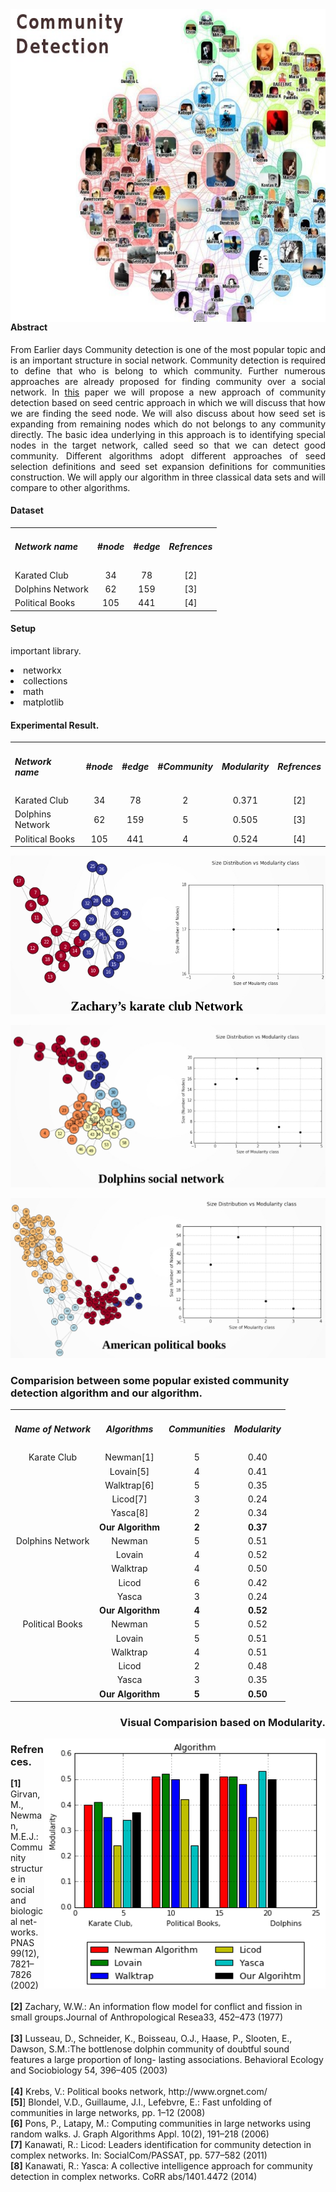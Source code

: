 
<img align="right" width="650" height="500" src="https://github.com/bheemnitd/Community-Detection-Based-On-Seed-Node/blob/master/images/community_detection.jpg">

#### Abstract
<p align = 'justify'>From Earlier days Community detection is one of the most popular topic and is an important structure in social network. Community detection is required to define that who is belong to which community. Further numerous approaches are already proposed for finding community over a social network. In <a href = 'https://github.com/bheemnitd/Community-Detection-Based-On-Seed-Node/blob/master/%5BThesis%20PAPER%5D%20A%20new%20Approach%20of%20Community%20Detection%20Based%20on%20seed%20node.pdf'>this</a> paper we will propose a new approach of community detection based on seed centric approach in which we will discuss that how we are finding the seed node. We will also discuss about how seed set is expanding from remaining nodes which do not belongs to any community directly. The basic idea underlying in this approach is to identifying special nodes in the target network, called seed so that we can detect good community. Different algorithms adopt different approaches of seed selection definitions and seed set expansion definitions for communities construction. We will apply our algorithm in three classical data sets and will compare to other algorithms.<p>


#### Dataset

<table>

  <tr align = 'center'><td align = 'left'><h5> Network name</h5></td><td><h5>#node</h5></td><td><h5>#edge</h5></td><td><h5>Refrences</h5></td></tr>
  <tr align = 'center'><td align = 'left'>Karated Club</td><td>34</td><td>78</td><td>[2]</td></tr>
  <tr align = 'center'><td align = 'left'>Dolphins Network</td><td>62</td><td>159</td><td>[3]</td></tr>
  <tr align = 'center'><td align = 'left'>Political Books</td><td>105</td><td>441</td><td><center>[4]</center></td></tr>

</table>

#### Setup
important library.
<li> networkx</li>
<li> collections</li>
<li> math</li>
<li> matplotlib</li>
  
#### Experimental Result.

<table>
  <tr align = 'center'><td align = 'left'><h5> Network name</h5></td><td><h5>#node</h5></td><td><h5>#edge</h5></td><td><h5>#Community</h5></td><td><h5>Modularity</h5></td><td><h5>Refrences</h5></td></tr>
  <tr align = 'center'><td align = 'left'>Karated Club</td><td>34</td><td>78</td><td>2</td><td>0.371</td><td>[2]</td></tr>
  <tr align = 'center'><td align = 'left'>Dolphins Network</td><td>62</td><td>159</td><td>5</td><td>0.505</td><td>[3]</td></tr>
  <tr align = 'center'><td align = 'left'>Political Books</td><td>105</td><td>441</td><td>4</td><td>0.524</td><td>[4]</td></tr>
</table>  

![alt text](https://github.com/bheemnitd/Community-Detection-Based-On-Seed-Node/blob/master/images/Selection_007.jpg) 

![alt text](https://github.com/bheemnitd/Community-Detection-Based-On-Seed-Node/blob/master/images/Selection_008.jpg) 

![alt text](https://github.com/bheemnitd/Community-Detection-Based-On-Seed-Node/blob/master/images/Selection_009.jpg) 


### Comparision between some popular existed community detection algorithm and our algorithm.
<table>
  <tr align = 'center'><td><h5>Name of Network</h5></td><td><h5>Algorithms</h5></td><td><h5>Communities</h5></td><td><h5>Modularity</h5></td></tr>
  <tr align = 'center'><td>Karate Club</td><td>Newman[1] </td><td>5</td><td>0.40</td></tr>
  <tr align = 'center'><td> </td><td>Lovain[5]           </td><td>4</td><td>0.41</td></tr>
  <tr align = 'center'><td> </td><td>Walktrap[6]         </td><td>5</td><td>0.35</td></tr>
  <tr align = 'center'><td> </td><td>Licod[7]            </td><td>3</td><td>0.24</td></tr>
  <tr align = 'center'><td> </td><td>Yasca[8]            </td><td>2</td><td>0.34</td></tr>
  <tr align = 'center'><td> </td><td><b>Our Algorithm</b></td><td><b>2</b></td><td><b>0.37</b></td></tr>
  
  <tr align = 'center'><td>Dolphins Network</td><td>Newman</td> <td>5</td><td>0.51</td></tr>
  <tr align = 'center'><td> </td><td>Lovain</td>        <td>4</td><td>0.52</td></tr>
  <tr align = 'center'><td> </td><td>Walktrap</td>      <td>4</td><td>0.50</td></tr>
  <tr align = 'center'><td> </td><td>Licod</td>         <td>6</td><td>0.42</td></tr>
  <tr align = 'center'><td> </td><td>Yasca</td>         <td>3</td><td>0.24</td></tr>
  <tr align = 'center'><td> </td><td><b>Our Algorithm</b></td><td><b>4</b></td><td><b>0.52</b></td></tr>
  
  <tr align = 'center'><td>Political Books</td><td>Newman</td><td>5</td><td>0.52</td></tr>
  <tr align = 'center'><td> </td><td>Lovain</td>        <td>5</td><td>0.51</td></tr>
  <tr align = 'center'><td> </td><td>Walktrap</td>      <td>4</td><td>0.51</td></tr>
  <tr align = 'center'><td> </td><td>Licod</td>         <td>2</td><td>0.48</td></tr>
  <tr align = 'center'><td> </td><td>Yasca</td>         <td>3</td><td>0.35</td></tr>
  <tr align = 'center'><td> </td><td><b>Our Algorithm</b></td><td><b>5</b></td><td><b>0.50</b></td></tr>

</table>

 ### <p align = 'right'> Visual Comparision based on Modularity.</p>
<img align="right" width="450" height="400" src="https://github.com/bheemnitd/Community-Detection-Based-On-Seed-Node/blob/master/images/download%202.png">
<h3> Refrences.</h3>
<b>[1]</b> Girvan, M., Newman, M.E.J.: Community structure in social and biological net-
works. PNAS 99(12), 7821–7826 (2002)<br><br>
<b>[2]</b> Zachary, W.W.: An information flow model for conflict and fission in small groups.Journal
of Anthropological Resea33, 452–473 (1977)<br><br>
<b>[3]</b> Lusseau, D., Schneider, K., Boisseau, O.J., Haase, P., Slooten, E., Dawson, S.M.:The
bottlenose dolphin community of doubtful sound features a large proportion of long-
lasting associations. Behavioral Ecology and Sociobiology 54, 396–405 (2003)<br><br>
<b>[4]</b> Krebs, V.: Political books network, http://www.orgnet.com/<br>
<b>[5]</b>] Blondel, V.D., Guillaume, J.I., Lefebvre, E.: Fast unfolding of communities in large
networks, pp. 1–12 (2008)<br>
<b>[6]</b> Pons, P., Latapy, M.: Computing communities in large networks using random
walks. J. Graph Algorithms Appl. 10(2), 191–218 (2006)<br>
<b>[7]</b> Kanawati, R.: Licod: Leaders identification for community detection in complex networks.
In: SocialCom/PASSAT, pp. 577–582 (2011)<br>
<b>[8]</b> Kanawati, R.: Yasca: A collective intelligence approach for community detection
in complex networks. CoRR abs/1401.4472 (2014)

